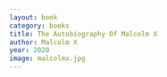 ```yaml
---
layout: book
category: books
title: The Autobiography Of Malcolm X
author: Malcolm X
year: 2020
image: malcolmx.jpg
---
```

